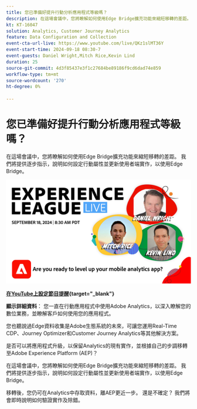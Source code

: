 ```yaml
---
title: 您已準備好提升行動分析應用程式等級嗎？
description: 在這場會議中，您將瞭解如何使用Edge Bridge擴充功能來縮短移轉的差距。 我們將提供逐步指示，說明如何設定行動屬性並更新使用者端實作，以使用Edge Bridge。
kt: KT-16047
solution: Analytics, Customer Journey Analytics
feature: Data Configuration and Collection
event-cta-url-live: https://www.youtube.com/live/QKz1slMT36Y
event-start-time: 2024-09-18 08:30-7
event-guests: Daniel Wright,Mitch Rice,Kevin Lind
duration: 25
source-git-commit: 4d3f85437e3f1c27684be89186f9cd6dad74e859
workflow-type: tm+mt
source-wordcount: '270'
ht-degree: 0%

---
```


# 您已準備好提升行動分析應用程式等級嗎？

在這場會議中，您將瞭解如何使用Edge Bridge擴充功能來縮短移轉的差距。 我們將提供逐步指示，說明如何設定行動屬性並更新使用者端實作，以使用Edge Bridge。

[![ExL LIVE 2024年8月28日](assets/WebBanner-09-18-2024.jpg)](https://www.youtube.com/live/QKz1slMT36Y)

**[在YouTube上設定節目提醒](https://www.youtube.com/live/QKz1slMT36Y){target="_blank"}**

**顯示詳細資料**：
您一直在行動應用程式中使用Adobe Analytics，以深入瞭解您的數位業務，並瞭解客戶如何使用您的應用程式。

您也聽說過Edge資料收集是Adobe生態系統的未來，可讓您運用Real-Time CDP、Journey Optimizer和Customer Journey Analytics等其他解決方案。

是否可以將應用程式升級，以保留Analytics的現有實作，並根據自己的步調移轉至Adobe Experience Platform (AEP)？

在這場會議中，您將瞭解如何使用Edge Bridge擴充功能來縮短移轉的差距。 我們將提供逐步指示，說明如何設定行動屬性並更新使用者端實作，以使用Edge Bridge。

移轉後，您仍可在Analytics中存取資料，離AEP更近一步。 還是不確定？ 我們將會即時說明如何驗證實作及除錯。
